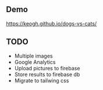 ## Demo

https://keogh.github.io/dogs-vs-cats/

## TODO
* Multiple images
* Google Analytics
* Upload pictures to firebase
* Store results to firebase db
* Migrate to tailwing css
